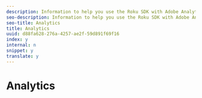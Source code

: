 ```yaml
---
description: Information to help you use the Roku SDK with Adobe Analytics.
seo-description: Information to help you use the Roku SDK with Adobe Analytics.
seo-title: Analytics
title: Analytics
uuid: d88fa628-276a-4257-ae2f-59d891f69f16
index: y
internal: n
snippet: y
translate: y
---
```


# Analytics


